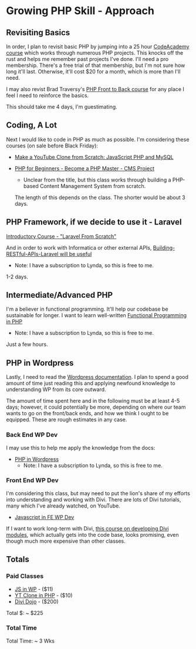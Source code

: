 # Growing PHP Skill - Approach

## Revisiting Basics

In order, I plan to revisit basic PHP by jumping into a 25 hour [CodeAcademy course](https://www.codecademy.com/learn/learn-php) which works through numerous PHP projects. This knocks off the rust and helps me remember past projects I've done. I'll need a pro membership. There's a free trial of that membership, but I'm not sure how long it'll last. Otherwise, it'll cost $20 for a month, which is more than I'll need.

I may also revist Brad Traversy's [PHP Front to Back course](https://www.youtube.com/playlist?list=PLillGF-Rfqbap2IB6ZS4BBBcYPagAjpjn) for any place I feel I need to reinforce the basics.

This should take me 4 days, I'm guestimating.

## Coding, A Lot

Next I would like to code in PHP as much as possible. I'm considering these courses (on sale before Black Friday):

- [Make a YouTube Clone from Scratch: JavaScript PHP and MySQL](https://www.udemy.com/course/youtube-clone/)
- [PHP for Beginners - Become a PHP Master - CMS Project](https://www.udemy.com/course/php-for-complete-beginners-includes-msql-object-oriented/)

  - Unclear from the title, but this class works through building a PHP-based Content Management System from scratch.

  The length of this depends on the class. The shorter would be about 3 days.

## PHP Framework, if we decide to use it - Laravel

[Introductory Course - "Laravel From Scratch"](https://www.youtube.com/playlist?list=PLillGF-RfqbYhQsN5WMXy6VsDMKGadrJ-)

And in order to work with Informatica or other external APIs, [Building-RESTful-APIs-Laravel will be useful](https://www.lynda.com/PHP-tutorials/Building-RESTful-APIs-Laravel/677182-2.html)

- Note: I have a subscription to Lynda, so this is free to me.

1-2 days.

## Intermediate/Advanced PHP

I'm a believer in functional programming. It'll help our codebase be sustainable for longer. I want to learn well-written [Functional Programming in PHP](https://www.lynda.com/Python-tutorials/Functional-Programming-PHP/2823102-2.html)

- Note: I have a subscription to Lynda, so this is free to me.

Just a few hours.

## PHP in Wordpress

Lastly, I need to read the [Wordpress documentation](https://make.wordpress.org/core/handbook/contribute/codebase/). I plan to spend a good amount of time just reading this and applying newfound knowledge to understanding WP from its core outward.

The amount of time spent here and in the following must be at least 4-5 days; however, it could potentially be more, depending on where our team wants to go on the front/back ends, and how we think I ought to be equipped. These are rough estimates in any case.

### Back End WP Dev

I may use this to help me apply the knowledge from the docs:

- [PHP in Wordpress](https://www.lynda.com/PHP-tutorials/PHP-WordPress/2833095-2.html)
  - Note: I have a subscription to Lynda, so this is free to me.

### Front End WP Dev

I'm considering this class, but may need to put the lion's share of my efforts into understanding and working with Divi. There are lots of Divi tutorials, many which I've already watched, on YouTube.

- [Javascript in FE WP Dev](https://www.udemy.com/course/gutenberg/)

If I want to work long-term with Divi, [this course on developing Divi modules](https://www.udemy.com/course/divi-dojo/), which actually gets into the code base, looks promising, even though much more expensive than other classes.

## Totals

### Paid Classes

- [JS in WP](https://www.udemy.com/course/gutenberg/) - ($11)
- [YT Clone in PHP](https://www.udemy.com/course/youtube-clone/) - ($10)
- [Divi Dojo](https://www.udemy.com/course/divi-dojo/) - ($200)

Total $: ~ $225

### Total Time

Total Time: ~ 3 Wks
